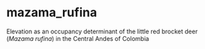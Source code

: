 # mazama_rufina
Elevation as an occupancy determinant of the little red brocket deer (_Mazama rufina_) in the Central Andes of Colombia
